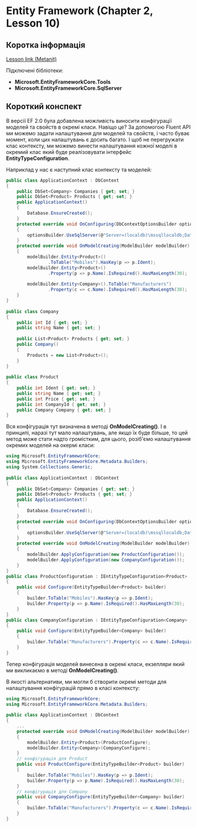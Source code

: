# Entity Framework (Chapter 2, Lesson 10)

## Коротка інформація
[Lesson link (Metanit)](https://metanit.com/sharp/entityframeworkcore/2.13.php)

Підключені бібліотеки:

* **Microsoft.EntityFrameworkCore.Tools**
* **Microsoft.EntityFrameworkCore.SqlServer**

## Короткий конспект

В версії EF 2.0 була добавлена можливість виносити конфігурації моделей та свойств в окремі класи. Навіщо це? За допомогою Fluent API
ми можемо задати налаштування для моделей та свойств, і часто буває момент, коли цих налаштувань є досить багато. І щоб не перегружати
клас контексту, ми можемо винести налаштування кожної моделі в окремий клас який буде реалізовувати інтерфейс **EntityTypeConfiguration<T>**.

Наприклад у нас є наступний клас контексту та моделей:
```csharp
public class ApplicationContext : DbContext
{
    public DbSet<Company> Companies { get; set; }
    public DbSet<Product> Products { get; set; }
    public ApplicationContext()
    {
        Database.EnsureCreated();
    }
    protected override void OnConfiguring(DbContextOptionsBuilder optionsBuilder)
    {
        optionsBuilder.UseSqlServer(@"Server=(localdb)\mssqllocaldb;Database=mobileappdb;Trusted_Connection=True;");
    }
    protected override void OnModelCreating(ModelBuilder modelBuilder)
    {
        modelBuilder.Entity<Product>()
                .ToTable("Mobiles").HasKey(p => p.Ident);
        modelBuilder.Entity<Product>()
                .Property(p => p.Name).IsRequired().HasMaxLength(30);
 
        modelBuilder.Entity<Company>().ToTable("Manufacturers")
                .Property(c => c.Name).IsRequired().HasMaxLength(30);
    }
}
 
public class Company
{
    public int Id { get; set; }
    public string Name { get; set; }
 
    public List<Product> Products { get; set; }
    public Company()
    {
        Products = new List<Product>();
    }
}
 
public class Product
{
    public int Ident { get; set; }
    public string Name { get; set; }
    public int Price { get; set; }
    public int CompanyId { get; set; }
    public Company Company { get; set; }
}
```
Вся конфігурація тут визначена в методі **OnModelCreating()**. І в принципі, наразі тут мало налаштувань, але якщо їх буде більше, 
то цей метод може стати надто громістким, для цього, розіб'ємо налаштування окремих моделей на окермі класи:
```csharp
using Microsoft.EntityFrameworkCore;
using Microsoft.EntityFrameworkCore.Metadata.Builders;
using System.Collections.Generic;
 
public class ApplicationContext : DbContext
{
    public DbSet<Company> Companies { get; set; }
    public DbSet<Product> Products { get; set; }
    public ApplicationContext()
    {
        Database.EnsureCreated();
    }   
    protected override void OnConfiguring(DbContextOptionsBuilder optionsBuilder)
    {
        optionsBuilder.UseSqlServer(@"Server=(localdb)\mssqllocaldb;Database=mobileappdb2;Trusted_Connection=True;");
    }
    protected override void OnModelCreating(ModelBuilder modelBuilder)
    {
        modelBuilder.ApplyConfiguration(new ProductConfiguration());
        modelBuilder.ApplyConfiguration(new CompanyConfiguration());
    }
}
public class ProductConfiguration : IEntityTypeConfiguration<Product>
{
    public void Configure(EntityTypeBuilder<Product> builder)
    {
        builder.ToTable("Mobiles").HasKey(p => p.Ident);
        builder.Property(p => p.Name).IsRequired().HasMaxLength(30);
    }
}
public class CompanyConfiguration : IEntityTypeConfiguration<Company>
{
    public void Configure(EntityTypeBuilder<Company> builder)
    {
        builder.ToTable("Manufacturers").Property(c => c.Name).IsRequired().HasMaxLength(30);
    }
}
```
Тепер конфігурація моделей винесена в окремі класи, екзепляри який ми викликаємо в методі **OnModelCreating()**.

В якості альтернативи, ми могли б створити окремі методи для налаштування конфігурацій прямо в класі контексту:
```csharp
using Microsoft.EntityFrameworkCore;
using Microsoft.EntityFrameworkCore.Metadata.Builders;
 
public class ApplicationContext : DbContext
{
    ...
    protected override void OnModelCreating(ModelBuilder modelBuilder)
    {
        modelBuilder.Entity<Product>(ProductConfigure);
        modelBuilder.Entity<Company>(CompanyConfigure);
    }
    // конфігурація для Product
    public void ProductConfigure(EntityTypeBuilder<Product> builder)
    {
        builder.ToTable("Mobiles").HasKey(p => p.Ident);
        builder.Property(p => p.Name).IsRequired().HasMaxLength(30);
    }
    // конфігурація для Company
    public void CompanyConfigure(EntityTypeBuilder<Company> builder)
    {
        builder.ToTable("Manufacturers").Property(c => c.Name).IsRequired().HasMaxLength(30);
    }
}
```